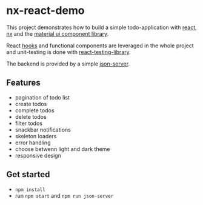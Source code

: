 # nx-react-demo

This project demonstrates how to build a simple todo-application with [react](https://reactjs.org/), [nx](https://nx.dev/l/r/react/overview) and the [material ui component library](https://mui.com/).

React [hooks](https://reactjs.org/docs/hooks-intro.html) and functional components are leveraged in the whole project and unit-testing is done with [react-testing-library](https://testing-library.com/docs/react-testing-library/intro).

The backend is provided by a simple [json-server](https://www.npmjs.com/package/json-server).

## Features

- pagination of todo list
- create todos
- complete todos
- delete todos
- filter todos
- snackbar notifications
- skeleton loaders
- error handling
- choose betwenn light and dark theme
- responsive design

## Get started

- `npm install`
- run `npm start` and `npm run json-server`

